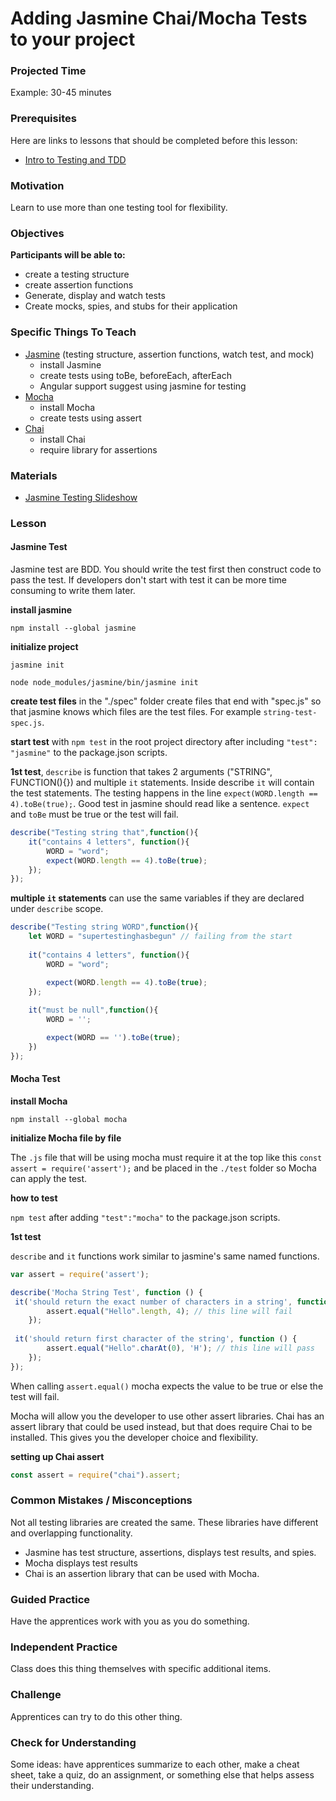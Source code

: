 # Adding Jasmine Chai/Mocha Tests to your project

### Projected Time

Example: 30-45 minutes

### Prerequisites

Here are links to lessons that should be completed before this lesson:

- [Intro to Testing and TDD](testing-and-tdd.md)

### Motivation

Learn to use more than one testing tool for flexibility.

### Objectives

**Participants will be able to:**

- create a testing structure
- create assertion functions
- Generate, display and watch tests
- Create mocks, spies, and stubs for their application

### Specific Things To Teach

- [Jasmine](https://jasmine.github.io/index.html) (testing structure, assertion functions, watch test,  and mock)
  - install Jasmine
  - create tests using toBe, beforeEach, afterEach
  - Angular support suggest using jasmine for testing
- [Mocha](https://mochajs.org/)
  - install Mocha
  - create tests using assert
- [Chai](https://www.chaijs.com/)
  - install Chai
  - require library for assertions

### Materials

- [Jasmine Testing Slideshow](https://docs.google.com/presentation/d/1V9WEprK9j61V0S1lYtcJOXNTDMpziVMyUKHuMhpP1W0/edit?usp=sharing)

### Lesson

#### Jasmine Test
Jasmine test are BDD. You should write the test first then construct code to pass the test. If developers don't start with test it can be more time consuming to write them later.

**install jasmine**

`npm install --global jasmine`

**initialize project**

`jasmine init`

`node node_modules/jasmine/bin/jasmine init`

**create test files** in the "./spec" folder create files that end with "spec.js" so that jasmine knows which files are the test files. For example `string-test-spec.js`.

**start test** with `npm test` in the root project directory after including `"test": "jasmine"` to the package.json scripts.

**1st test**, `describe` is function that takes 2 arguments ("STRING", FUNCTION(){}) and multiple `it` statements. Inside describe `it` will contain the test statements. The testing happens in the line `expect(WORD.length == 4).toBe(true);`. Good test in jasmine should read like a sentence. `expect` and `toBe` must be true or the test will fail.

```javascript
describe("Testing string that",function(){
    it("contains 4 letters", function(){
        WORD = "word";
        expect(WORD.length == 4).toBe(true);
    });
});
```

**multiple `it` statements** can use the same variables if they are declared under `describe` scope.

```javascript
describe("Testing string WORD",function(){
	let WORD = "supertestinghasbegun" // failing from the start
	
    it("contains 4 letters", function(){
        WORD = "word";

        expect(WORD.length == 4).toBe(true);
	}); 
	
    it("must be null",function(){
        WORD = '';

        expect(WORD == '').toBe(true);
    })
});
```
#### Mocha Test
**install Mocha**

`npm install --global mocha`

**initialize Mocha file by file**

The `.js` file that will be using mocha must require it at the top like this `const assert = require('assert');` and be placed in the `./test` folder so Mocha can apply the test.

**how to test**

`npm test` after adding `"test":"mocha"` to the package.json scripts.

**1st test**

`describe` and `it` functions work similar to jasmine's same named functions.  
```javascript
var assert = require('assert');

describe('Mocha String Test', function () {
 it('should return the exact number of characters in a string', function () {
        assert.equal("Hello".length, 4); // this line will fail
	});
	
 it('should return first character of the string', function () {
        assert.equal("Hello".charAt(0), 'H'); // this line will pass
    });
});
```
When calling `assert.equal()` mocha expects the value to be true or else the test will fail.

Mocha will allow you the developer to use other assert libraries. Chai has an assert library that could be used instead, but that does require Chai to be installed. This gives you the developer choice and flexibility.

**setting up Chai assert**
```javascript
const assert = require("chai").assert;
```


### Common Mistakes / Misconceptions

Not all testing libraries are created the same. These libraries have different and overlapping functionality.
- Jasmine has test structure, assertions, displays test results, and spies.
- Mocha displays test results
- Chai is an assertion library that can be used with Mocha.

### Guided Practice

Have the apprentices work with you as you do something.


### Independent Practice

Class does this thing themselves with specific additional items.


### Challenge

Apprentices can try to do this other thing.


### Check for Understanding

Some ideas: have apprentices summarize to each other, make a cheat sheet, take a quiz, do an assignment, or something else that helps assess their understanding.
